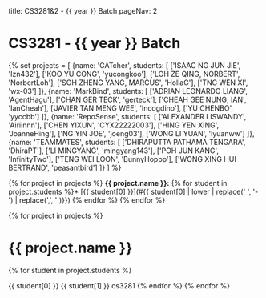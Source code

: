 <frontmatter>
title: CS3281&2 - {{ year }} Batch
pageNav: 2
</frontmatter>

# CS3281 - {{ year }} Batch

{% set projects = [
    {name: 'CATcher', students: [
        ['ISAAC NG JUN JIE', 'Izn432'],
        ['KOO YU CONG', 'yucongkoo'],
        ['LOH ZE QING, NORBERT', 'NorbertLoh'],
        ['SOH ZHENG YANG, MARCUS', 'HollaG'],
        ['TNG WEN XI', 'wx-03']
    ]},
    {name: 'MarkBind', students: [
        ['ADRIAN LEONARDO LIANG', 'AgentHagu'],
        ['CHAN GER TECK', 'gerteck'],
        ['CHEAH GEE NUNG, IAN', 'IanCheah'],
        ['JAVIER TAN MENG WEE', 'Incogdino'],
        ['YU CHENBO', 'yyccbb']
    ]},
    {name: 'RepoSense', students: [
        ['ALEXANDER LISWANDY', 'Airiinnn'],
        ['CHEN YIXUN', 'CYX22222003'],
        ['HING YEN XING', 'JoanneHing'],
        ['NG YIN JOE', 'joeng03'],
        ['WONG LI YUAN', 'lyuanww']
    ]},
    {name: 'TEAMMATES', students: [
        ['DHIRAPUTTA PATHAMA TENGARA', 'DhiraPT'],
        ['LI MINGYANG', 'mingyang143'],
        ['POH JUN KANG', 'InfinityTwo'],
        ['TENG WEI LOON', 'BunnyHoppp'],
        ['WONG XING HUI BERTRAND', 'peasantbird']
    ]}
] %}

{% for project in projects %}
**{{ project.name }}:**
{% for student in project.students %}* [{{ student[0] }}](#{{ student[0] | lower | replace(' ', '-') | replace(',', '')}})
{% endfor %}
{% endfor %}

{% for project in projects %}
# {{ project.name }}
  {% for student in project.students %}

<include src="students/{{ student[1] }}/studentInfo.md" boilerplate >
  <span id="name">{{ student[0] }}</span>
  <span id="folder">{{ student[1] }}</span>
  <span id="mod">cs3281</span>
</include>
  {% endfor %}
{% endfor %}
